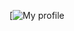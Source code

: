 [![My profile](https://github-readme-stats.vercel.app/api?username=eiandremoreira&show_icons=true&theme=midnight-purple)
